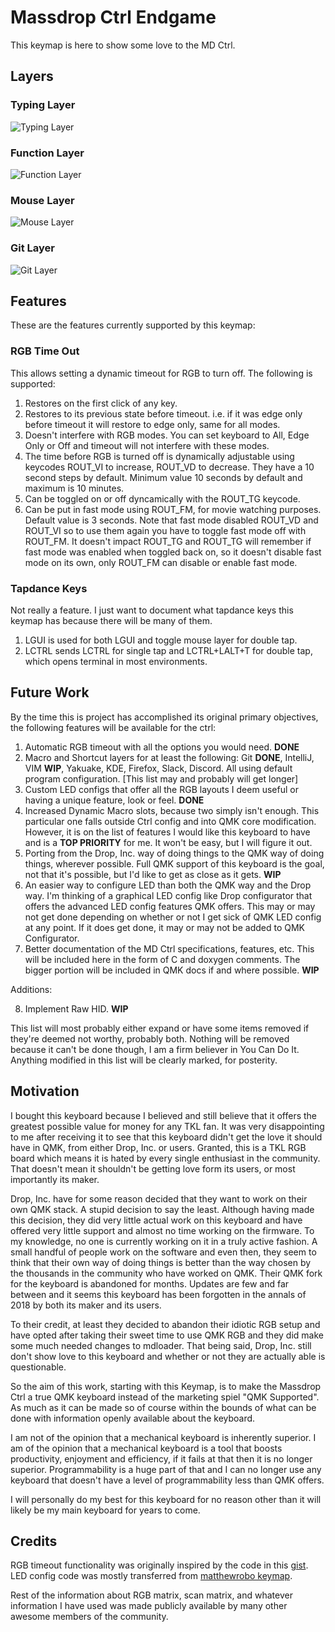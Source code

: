 # Massdrop Ctrl Endgame

This keymap is here to show some love to the MD Ctrl.

## Layers

### Typing Layer

![Typing Layer](https://imgur.com/QUIU2SL.png)

### Function Layer

![Function Layer](https://imgur.com/4q4ld4X.png)

### Mouse Layer

![Mouse Layer](https://imgur.com/xXVFyEE.png)

### Git Layer

![Git Layer](https://imgur.com/WMMM0zz.png)

## Features

These are the features currently supported by this keymap:

### RGB Time Out

This allows setting a dynamic timeout for RGB to turn off. The following is supported:

1. Restores on the first click of any key.
2. Restores to its previous state before timeout. i.e. if it was edge only before timeout it will restore to edge only, same for all modes.
3. Doesn't interfere with RGB modes. You can set keyboard to All, Edge Only or Off and timeout will not interfere with these modes.
4. The time before RGB is turned off is dynamically adjustable using keycodes ROUT_VI to increase, ROUT_VD to decrease. They have a 10 second steps by default. Minimum value 10 seconds by default and maximum is 10 minutes.
5. Can be toggled on or off dyncamically with the ROUT_TG keycode.
6. Can be put in fast mode using ROUT_FM, for movie watching purposes. Default value is 3 seconds. Note that fast mode disabled ROUT_VD and ROUT_VI so to use them again you have to toggle fast mode off with ROUT_FM. It doesn't impact ROUT_TG and ROUT_TG will remember if fast mode was enabled when toggled back on, so it doesn't disable fast mode on its own, only ROUT_FM can disable or enable fast mode.

### Tapdance Keys

Not really a feature. I just want to document what tapdance keys this keymap has because there will be many of them.

1. LGUI is used for both LGUI and toggle mouse layer for double tap.
2. LCTRL sends LCTRL for single tap and LCTRL+LALT+T for double tap, which opens terminal in most environments.

## Future Work

By the time this is project has accomplished its original primary objectives, the following features will be available for the ctrl:

1. Automatic RGB timeout with all the options you would need. **DONE**
2. Macro and Shortcut layers for at least the following: Git **DONE**, IntelliJ, VIM **WIP**, Yakuake, KDE, Firefox, Slack, Discord. All using default program configuration. [This list may and probably will get longer]
3. Custom LED configs that offer all the RGB layouts I deem useful or having a unique feature, look or feel. **DONE**
4. Increased Dynamic Macro slots, because two simply isn't enough. This particular one falls outside Ctrl config and into QMK core modification. However, it is on the list of features I would like this keyboard to have and is a **TOP PRIORITY** for me. It won't be easy, but I will figure it out.
5. Porting from the Drop, Inc. way of doing things to the QMK way of doing things, wherever possible. Full QMK support of this keyboard is the goal, not that it's possible, but I'd like to get as close as it gets. **WIP**
6. An easier way to configure LED than both the QMK way and the Drop way. I'm thinking of a graphical LED config like Drop configurator that offers the advanced LED config features QMK offers. This may or may not get done depending on whether or not I get sick of QMK LED config at any point. If it does get done, it may or may not be added to QMK Configurator.
7. Better documentation of the MD Ctrl specifications, features, etc. This will be included here in the form of C and doxygen comments. The bigger portion will be included in QMK docs if and where possible. **WIP**

Additions:

8. Implement Raw HID. **WIP**

This list will most probably either expand or have some items removed if they're deemed not worthy, probably both. Nothing will be removed because it can't be done though, I am a firm believer in You Can Do It. Anything modified in this list will be clearly marked, for posterity.

## Motivation

I bought this keyboard because I believed and still believe that it offers the greatest possible value for money for any TKL fan. It was very disappointing to me after receiving it to see that this keyboard didn't get the love it should have in QMK, from either Drop, Inc. or users.
Granted, this is a TKL RGB board which means it is hated by every single enthusiast in the community. That doesn't mean it shouldn't be getting love form its users, or most importantly its maker.

Drop, Inc. have for some reason decided that they want to work on their own QMK stack. A stupid decision to say the least. Although having made this decision, they did very little actual work on this keyboard and have offered very little support and almost no time working on the firmware. To my knowledge, no one is currently working on it in a truly active fashion. A small handful of people work on the software and even then, they seem to think that their own way of doing things is better than the way chosen by the thousands in the community who have worked on QMK. Their QMK fork for the keyboard is abandoned for months. Updates are few and far between and it seems this keyboard has been forgotten in the annals of 2018 by both its maker and its users.

To their credit, at least they decided to abandon their idiotic RGB setup and have opted after taking their sweet time to use QMK RGB and they did make some much needed changes to mdloader. That being said, Drop, Inc. still don't show love to this keyboard and whether or not they are actually able is questionable.

So the aim of this work, starting with this Keymap, is to make the Massdrop Ctrl a true QMK keyboard instead of the marketing spiel "QMK Supported". As much as it can be made so of course within the bounds of what can be done with information openly available about the keyboard.

I am not of the opinion that a mechanical keyboard is inherently superior. I am of the opinion that a mechanical keyboard is a tool that boosts productivity, enjoyment and efficiency, if it fails at that then it is no longer superior. Programmability is a huge part of that and I can no longer use any keyboard that doesn't have a level of programmability less than  QMK offers.

I will personally do my best for this keyboard for no reason other than it will likely be my main keyboard for years to come.

## Credits

RGB timeout functionality was originally inspired by the code in this [gist](https://gist.github.com/algernon/9182469e21894192017f2bb5d478c7df).
LED config code was mostly transferred from [matthewrobo keymap](https://github.com/qmk/qmk_firmware/tree/master/keyboards/massdrop/ctrl/keymaps/matthewrobo).

Rest of the information about RGB matrix, scan matrix, and whatever information I have used was made publicly available by many other awesome members of the community.
